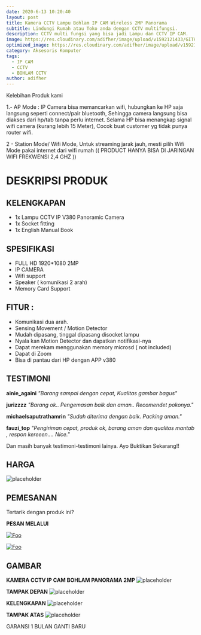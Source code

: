 ```yaml
---
date: 2020-6-13 10:20:40
layout: post
title: Kamera CCTV Lampu Bohlam IP CAM Wireless 2MP Panorama
subtitle: Lindungi Rumah atau Toko anda dengan CCTV multifungsi.
description: CCTV multi fungsi yang bisa jadi Lampu dan CCTV IP CAM.
image: https://res.cloudinary.com/adifher/image/upload/v1592121433/GITHUB/CCTV/IMG_20200614_145606_436_rnxehc.jpg
optimized_image: https://res.cloudinary.com/adifher/image/upload/v1592121433/GITHUB/CCTV/IMG_20200614_145606_436_rnxehc.jpg
category: Aksesoris Komputer
tags:
  - IP CAM
  - CCTV
  - BOHLAM CCTV
author: adifher
---
```


Kelebihan Produk kami 

1.- AP Mode : IP Camera bisa memancarkan wifi, hubungkan ke HP saja langsung seperti connect/pair bluetooth, Sehingga camera langsung bisa diakses dari hp/tab tanpa perlu internet. Selama HP bisa menangkap signal wifi camera (kurang lebih 15 Meter), Cocok buat customer yg tidak punya router wifi.

2 - Station Mode/ Wifi Mode, Untuk streaming jarak jauh, mesti pilih Wifi Mode pakai internet dari wifi rumah (( PRODUCT HANYA BISA DI JARINGAN WIFI FREKWENSI 2,4 GHZ ))

# DESKRIPSI PRODUK

## KELENGKAPAN
* 1x Lampu CCTV IP V380 Panoramic Camera
* 1x Socket fitting
* 1x English Manual Book

## SPESIFIKASI
* FULL HD 1920*1080 2MP 
* IP CAMERA
* Wifi support
* Speaker ( komunikasi 2 arah)
* Memory Card Support

## FITUR :
- Komunikasi dua arah.
- Sensing Movement / Motion Detector
- Mudah dipasang, tinggal dipasang disocket lampu
- Nyala kan Motion Detector dan dapatkan notifikasi-nya
- Dapat merekam menggunakan memory microsd ( not included)
- Dapat di Zoom
- Bisa di pantau dari HP dengan APP v380

## TESTIMONI

**ainie_againi** 
*"Barang sampai dengan cepat, Kualitas gambar bagus"*

**jurizzzz** 
*"Barang ok.. Pengemasan baik dan aman.. Recomendet pokonya."*

**michaelsaputrathamrin** 
*"Sudah diterima dengan baik. Packing aman."*

**fauzi_top** 
*"Pengiriman cepat, produk ok, barang aman dan qualitas mantab , respon kereeen.... Nice."*

Dan masih banyak testimoni-testimoni lainya. Ayo Buktikan Sekarang!!

## HARGA

![placeholder](https://res.cloudinary.com/adifher/image/upload/c_scale,w_342/v1592124245/GITHUB/CCTV/harga_iexbfl.png "HARGA")

## PEMESANAN

Tertarik dengan produk ini?

**PESAN MELALUI**

<a href="https://wa.me/085200750417?text=Saya%20tertarik%20untuk%20membeli%20Kamera%20CCTV%20Lampu%20Bohlam%20IP%20CAM%20Wireless%202MP%20Panorama" rel="Order Via Whatsapp">![Foo](https://res.cloudinary.com/adifher/image/upload/c_scale,w_469/v1592126556/GITHUB/SOSMED%20LOGO/wa_f14ksg.png)</a>

<a href="https://www.tokopedia.com/adifher" rel="Order Via Tokopedia">![Foo](https://res.cloudinary.com/adifher/image/upload/v1592126538/GITHUB/SOSMED%20LOGO/tokped_owh0m4.png)</a>

## GAMBAR

**KAMERA CCTV IP CAM BOHLAM PANORAMA 2MP**
![placeholder](https://res.cloudinary.com/adifher/image/upload/v1592121433/GITHUB/CCTV/IMG_20200614_145606_436_rnxehc.jpg "KAMERA CCTV IP CAM BOHLAM PANORAMA 2MP")

**TAMPAK DEPAN**
![placeholder](https://res.cloudinary.com/adifher/image/upload/v1592121435/GITHUB/CCTV/IMG_20200613_132658_483_uynwlm.jpg "TAMPAK DEPAN")

**KELENGKAPAN**
![placeholder](https://res.cloudinary.com/adifher/image/upload/v1592121435/GITHUB/CCTV/IMG_20200614_145716_059_cehr2n.jpg "KELENGKAPAN")

**TAMPAK ATAS**
![placeholder](https://res.cloudinary.com/adifher/image/upload/v1592121437/GITHUB/CCTV/IMG_20200613_132659_878_gizixq.jpg "TAMPAK ATAS")

GARANSI 1 BULAN GANTI BARU